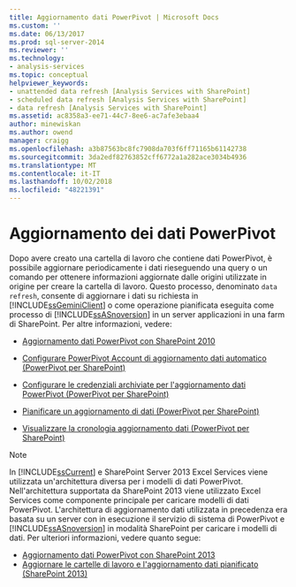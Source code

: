 ```yaml
---
title: Aggiornamento dati PowerPivot | Microsoft Docs
ms.custom: ''
ms.date: 06/13/2017
ms.prod: sql-server-2014
ms.reviewer: ''
ms.technology:
- analysis-services
ms.topic: conceptual
helpviewer_keywords:
- unattended data refresh [Analysis Services with SharePoint]
- scheduled data refresh [Analysis Services with SharePoint]
- data refresh [Analysis Services with SharePoint]
ms.assetid: ac8358a3-ee71-44c7-8ee6-ac7afe3ebaa4
author: minewiskan
ms.author: owend
manager: craigg
ms.openlocfilehash: a3b87563bc8fc7908da703f6ff71165b61142738
ms.sourcegitcommit: 3da2edf82763852cff6772a1a282ace3034b4936
ms.translationtype: MT
ms.contentlocale: it-IT
ms.lasthandoff: 10/02/2018
ms.locfileid: "48221391"
---
```

# <a name="powerpivot-data-refresh"></a>Aggiornamento dei dati PowerPivot
  Dopo avere creato una cartella di lavoro che contiene dati PowerPivot, è possibile aggiornare periodicamente i dati rieseguendo una query o un comando per ottenere informazioni aggiornate dalle origini utilizzate in origine per creare la cartella di lavoro. Questo processo, denominato `data refresh`, consente di aggiornare i dati su richiesta in [!INCLUDE[ssGeminiClient](../../includes/ssgeminiclient-md.md)] o come operazione pianificata eseguita come processo di [!INCLUDE[ssASnoversion](../../includes/ssasnoversion-md.md)] in un server applicazioni in una farm di SharePoint. Per altre informazioni, vedere:  
  
-   [Aggiornamento dati PowerPivot con SharePoint 2010](../powerpivot-data-refresh-with-sharepoint-2010.md)  
  
-   [Configurare PowerPivot Account di aggiornamento dati automatico &#40;PowerPivot per SharePoint&#41;](../configure-unattended-data-refresh-account-powerpivot-sharepoint.md)  
  
-   [Configurare le credenziali archiviate per l'aggiornamento dati PowerPivot &#40;PowerPivot per SharePoint&#41;](../configure-stored-credentials-data-refresh-powerpivot-sharepoint.md)  
  
-   [Pianificare un aggiornamento di dati &#40;PowerPivot per SharePoint&#41;](../schedule-a-data-refresh-powerpivot-for-sharepoint.md)  
  
-   [Visualizzare la cronologia aggiornamento dati &#40;PowerPivot per SharePoint&#41;](view-data-refresh-history-power-pivot-for-sharepoint.md)  
  
> [!NOTE]  
>  In [!INCLUDE[ssCurrent](../../includes/sscurrent-md.md)] e SharePoint Server 2013 Excel Services viene utilizzata un'architettura diversa per i modelli di dati PowerPivot. Nell'architettura supportata da SharePoint 2013 viene utilizzato Excel Services come componente principale per caricare modelli di dati PowerPivot. L'architettura di aggiornamento dati utilizzata in precedenza era basata su un server con in esecuzione il servizio di sistema di PowerPivot e [!INCLUDE[ssASnoversion](../../includes/ssasnoversion-md.md)] in modalità SharePoint per caricare i modelli di dati. Per ulteriori informazioni, vedere quanto segue:  
>   
>  -   [Aggiornamento dati PowerPivot con SharePoint 2013](power-pivot-data-refresh-with-sharepoint-2013.md)  
> -   [Aggiornare le cartelle di lavoro e l'aggiornamento dati pianificato &#40;SharePoint 2013&#41;](../instances/install-windows/upgrade-workbooks-and-scheduled-data-refresh-sharepoint-2013.md)  
  
  
